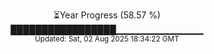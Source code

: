 <p align="center">
⏳Year Progress (58.57 %) <br>
█████████████████▁▁▁▁▁▁▁▁▁▁▁▁▁ <br>
<sub>Updated: Sat, 02 Aug 2025 18:34:22 GMT</sub>
</p>

